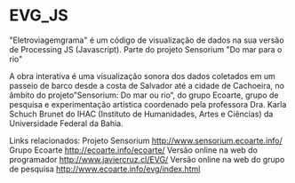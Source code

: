 # EVG_JS
"Eletroviagemgrama" é um código de visualização de dados na sua versão de Processing JS (Javascript). Parte do projeto Sensorium "Do mar para o rio"

A obra interativa é uma visualização sonora dos dados coletados em um passeio de barco desde a costa de Salvador até a cidade de Cachoeira, no âmbito do projeto”Sensorium: Do mar ou rio“, do grupo Ecoarte, grupo de pesquisa e experimentação artística coordenado pela professora Dra. Karla Schuch Brunet do IHAC (Instituto de Humanidades, Artes e Ciências) da Universidade Federal da Bahia.

Links relacionados:
Projeto Sensorium 														http://www.sensorium.ecoarte.info/
Grupo Ecoarte																	http://ecoarte.info/ecoarte/
Versão online na web do programador 					http://www.javiercruz.cl/EVG/ 
Versão online na web do grupo de pesquisa			http://www.ecoarte.info/evg/index.html
